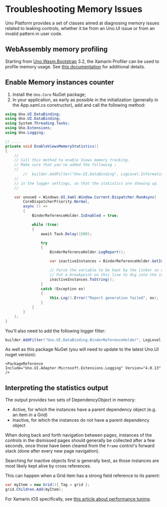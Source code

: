 # Troubleshooting Memory Issues 

Uno Platform provides a set of classes aimed at diagnosing memory issues related to leaking controls, whether it be from
an Uno.UI issue or from an invalid pattern in user code.

## WebAssembly memory profiling
Starting from [Uno.Wasm.Bootstrap](https://github.com/unoplatform/Uno.Wasm.Bootstrap) 3.2, the Xamarin Profiler can be used to profile memory usage. See [this documentation](https://github.com/unoplatform/Uno.Wasm.Bootstrap#memory-profiling) for additional details.

## Enable Memory instances counter

1. Install the `Uno.Core` NuGet package;
2. In your application, as early as possible in the initialization (generally in the App.xaml.cs constructor), add and call the following method:

``` csharp
using Uno.UI.DataBinding;
using Uno.UI.DataBinding;
using System.Threading.Tasks;
using Uno.Extensions;
using Uno.Logging;

// ....
private void EnableViewsMemoryStatistics()
{
	//
	// Call this method to enable Views memory tracking.
	// Make sure that you've added the following :
	//
        //  builder.AddFilter("Uno.UI.DataBinding", LogLevel.Information );
	//
	// in the logger settings, so that the statistics are showing up.
	//

	var unused = Windows.UI.Xaml.Window.Current.Dispatcher.RunAsync(
		CoreDispatcherPriority.Normal,
		async () =>
		{
			BinderReferenceHolder.IsEnabled = true;

			while (true)
			{
				await Task.Delay(1500);

				try
				{
					BinderReferenceHolder.LogReport();

					var inactiveInstances = BinderReferenceHolder.GetInactiveViewBinders();

					// Force the variable to be kept by the linker so we can see it with the debugger.
					// Put a breakpoint on this line to dig into the inactive views.
					inactiveInstances.ToString();
				}
				catch (Exception ex)
				{
					this.Log().Error("Report generation failed", ex);
				}
			}
		}
	);
}
```
  You'll also need to add the following logger filter:
```csharp
builder.AddFilter("Uno.UI.DataBinding.BinderReferenceHolder", LogLevel.Information );
```
  As well as this package NuGet (you will need to update to the latest Uno.UI nuget version):
```xaml
<PackageReference Include="Uno.UI.Adapter.Microsoft.Extensions.Logging" Version="4.0.13" />
```

## Interpreting the statistics output

The output provides two sets of DependencyObject in memory:
- Active, for which the instances have a parent dependency object (e.g. an item in a Grid)
- Inactive, for which the instances do not have a parent dependency object

When doing back and forth navigation between pages, instances of the controls in the dismissed pages should
generally be collected after a few seconds, once those have been cleared from the `Frame` control's forward
stack (done after every new page navigation).

Searching for inactive objects first is generally best, as those instances are most likely kept alive by
cross references.

This can happen when a Grid item has a strong field reference to its parent:

```csharp
var myItem = new Grid(){ Tag = grid };
grid.Children.Add(myItem);
```

For Xamarin.iOS specifically, see [this article about performance tuning](https://docs.microsoft.com/en-us/xamarin/ios/deploy-test/performance).
